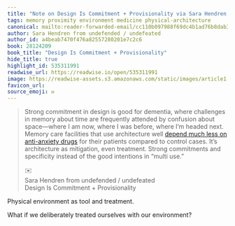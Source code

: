 ```yaml
---
title: "Note on Design Is Commitment + Provisionality via Sara Hendren from undefended / undefeated"
tags: memory proximity environment medicine physical-architecture
canonical: mailto:reader-forwarded-email/cc110b097988f69dc4b1ad76b8dab366
author: Sara Hendren from undefended / undefeated
author_id: a4beab7470f476a82557280201e7c2c6
book: 28124209
book_title: "Design Is Commitment + Provisionality"
hide_title: true
highlight_id: 535311991
readwise_url: https://readwise.io/open/535311991
image: https://readwise-assets.s3.amazonaws.com/static/images/article1.be68295a7e40.png
favicon_url: 
source_emoji: ✉️
---
```


> Strong commitment in design is good for dementia, where challenges in memory about time are frequently attended by confusion about space—where I am now, where I was before, where I’m headed next. Memory care facilities that use architecture well [depend much less on anti-anxiety drugs](https://substack.com/redirect/bff93efb-d671-4000-8630-8fb9ae59e54a?j=eyJ1IjoiMXlmdTFqIn0.qYv5NVQwodvs9yAW1b9IqXxz-UTiPAUp4JXaRMXUArU) for their patients compared to control cases. It’s architecture as mitigation, even treatment. Strong commitments and specificity instead of the good intentions in “multi use.”
> <div class="quoteback-footer"><div class="quoteback-avatar"><span class="mini-emoji"> ✉️</span></div><div class="quoteback-metadata"><div class="metadata-inner"><span style="display:none">FROM:</span><div aria-label="Sara Hendren from undefended / undefeated" class="quoteback-author"> Sara Hendren from undefended / undefeated</div><div aria-label="Design Is Commitment + Provisionality" class="quoteback-title"> Design Is Commitment + Provisionality</div></div></div></div>

Physical environment as tool and treatment.

What if we deliberately treated ourselves with our environment?